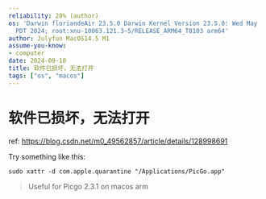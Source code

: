 ```yaml
---
reliability: 20% (author)
os: 'Darwin floriandeAir 23.5.0 Darwin Kernel Version 23.5.0: Wed May  1 20:16:51
  PDT 2024; root:xnu-10063.121.3~5/RELEASE_ARM64_T8103 arm64'
author: Julyfun MacOS14.5 M1
assume-you-know:
- computer
date: 2024-09-10
title: 软件已损坏，无法打开
tags: ["os", "macos"]
---
```

# 软件已损坏，无法打开

ref: https://blog.csdn.net/m0_49562857/article/details/128998691

Try something like this:

```
sudo xattr -d com.apple.quarantine "/Applications/PicGo.app"
```

> Useful for Picgo 2.3.1 on macos arm

